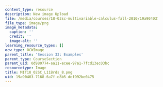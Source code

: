 ```yaml
---
content_type: resource
description: New image Upload
file: /media/courses/18-02sc-multivariable-calculus-fall-2010/19a9040371686a7fe8b5def992be0475_MIT18_02SC_L11Brds_8.png
file_type: image/png
image_metadata:
  caption: ''
  credit: ''
  image-alt: ''
learning_resource_types: []
ocw_type: OCWImage
parent_title: 'Session 33: Examples'
parent_type: CourseSection
parent_uid: 0d980774-aa11-ecee-97a1-7fcd13ec03bc
resourcetype: Image
title: MIT18_02SC_L11Brds_8.png
uid: 19a90403-7168-6a7f-e8b5-def992be0475
---
```

